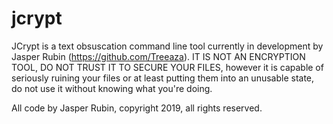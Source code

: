# jcrypt
JCrypt is a text obsuscation command line tool currently in development by Jasper Rubin (https://github.com/Treeaza).
IT IS NOT AN ENCRYPTION TOOL, DO NOT TRUST IT TO SECURE YOUR FILES, however it is capable of seriously ruining your files or at least putting them into an unusable state, do not use it without knowing what you're doing.

All code by Jasper Rubin, copyright 2019, all rights reserved.
